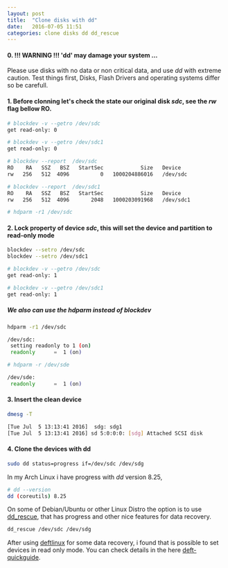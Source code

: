 ```yaml
---
layout: post
title:  "Clone disks with dd"
date:   2016-07-05 11:51
categories: clone disks dd dd_rescue
---
```


#### 0. !!! WARNING !!!  'dd' may damage your system ...

Please use disks with no data or non critical data, and use _dd_ with extreme caution.
Test things first, Disks, Flash Drivers and operating systems differ so be carefull.

#### 1. Before clonning let's check the state our original disk _sdc_, see the _rw_ flag bellow RO.

```sh
# blockdev -v --getro /dev/sdc
get read-only: 0

# blockdev -v --getro /dev/sdc1
get read-only: 0

# blockdev --report  /dev/sdc
RO    RA   SSZ   BSZ   StartSec            Size   Device
rw   256   512  4096          0   1000204886016   /dev/sdc

# blockdev --report  /dev/sdc1
RO    RA   SSZ   BSZ   StartSec            Size   Device
rw   256   512  4096       2048   1000203091968   /dev/sdc1

# hdparm -r1 /dev/sdc

```


#### 2. Lock property of device _sdc_, this will set the device and partition to read-only mode

```sh
blockdev --setro /dev/sdc
blockdev --setro /dev/sdc1
```


```sh
# blockdev -v --getro /dev/sdc
get read-only: 1

# blockdev -v --getro /dev/sdc1
get read-only: 1
```

##### We also can use the hdparm instead of blockdev

```sh
hdparm -r1 /dev/sdc

/dev/sdc:
 setting readonly to 1 (on)
 readonly      =  1 (on)

# hdparm -r /dev/sde

/dev/sde:
 readonly      =  1 (on)
```

#### 3. Insert the clean device

```sh
dmesg -T 

[Tue Jul  5 13:13:41 2016]  sdg: sdg1
[Tue Jul  5 13:13:41 2016] sd 5:0:0:0: [sdg] Attached SCSI disk
```


#### 4. Clone the devices with dd

```sh
sudo dd status=progress if=/dev/sdc /dev/sdg
```

In my Arch Linux i have progress with _dd_ version 8.25,

```sh
# dd --version
dd (coreutils) 8.25
```

On some of Debian/Ubuntu or other Linux Distro the option is to use [dd_rescue], 
that has progress and other nice features for data recovery.

```sh
dd_rescue /dev/sdc /dev/sdg
```

After using [deftlinux] for some data recovery, i found that is possible to set devices in read only mode. You can check details in the here [deft-quickguide].


[dd_rescue]: http://www.garloff.de/kurt/linux/ddrescue/
[deftlinux]: http://www.deftlinux.net/
[deft-quickguide]: http://www.deftlinux.net/doc/DEFT%20Zero%20-%20Quick%20Guide%20v0.11%20[ENG].pdf


